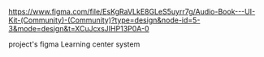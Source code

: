 https://www.figma.com/file/EsKgRaVLkE8GLeS5uyrr7g/Audio-Book---UI-Kit-(Community)-(Community)?type=design&node-id=5-3&mode=design&t=XCuJcxsJIHP13P0A-0

project's figma Learning center system
